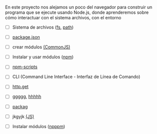 En este proyecto nos alejamos un poco del navegador para construir un programa
que se ejecute usando Node.js, donde aprenderemos sobre cómo interactuar con el
sistema archivos, con el entorno

* [ ] Sistema de archivos ([fs](https://nodejs.org/api/fs.html), [path](https://nodejs.org/api/path.html))
* [ ] [package.json](https://docs.npmjs.com/files/package.json)
* [ ] crear módulos [(CommonJS)](https://nodejs.org/docs/latest-v0.10.x/api/modules.html)
* [ ] Instalar y usar módulos ([npm](https://www.npmjs.com/))
* [ ] [npm-scripts](https://docs.npmjs.com/misc/scripts)
* [ ] CLI (Command Line Interface - Interfaz de Línea de Comando)
* [ ] [http.get](https://nodejs.org/api/http.html#http_http_get_options_callback)

* [ ] [ggggg](https://desarrolloweb.com/articulos/buffer-en-nodejs.html),
  [hhhhh](https://es.wikipedia.org/wiki/Truncamiento)
* [ ] [packag](https://jarroba.com/busqueda-de-patrones-expresiones-regulares/)
* [ ] jkgyjk [(JS)](https://franl2p.wordpress.com/2015/04/01/primeros-pasos-con-node-js-y-express/)
* [ ] Instalar módulos ([npppm](https://gitlab.com/betsyvies/node-curso/blob/master/3-seccion/app.js))

